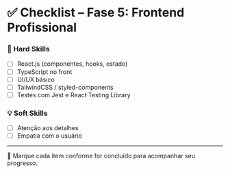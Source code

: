 # ✅ Checklist – Fase 5: Frontend Profissional

### 🔧 Hard Skills
- [ ] React.js (componentes, hooks, estado)
- [ ] TypeScript no front
- [ ] UI/UX básico
- [ ] TailwindCSS / styled-components
- [ ] Testes com Jest e React Testing Library

### 💡 Soft Skills
- [ ] Atenção aos detalhes
- [ ] Empatia com o usuário

---

📘 Marque cada item conforme for concluído para acompanhar seu progresso.
